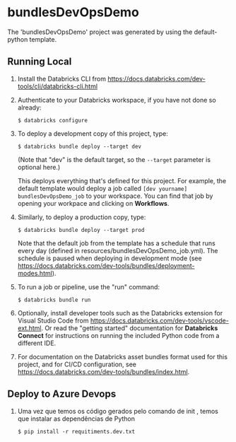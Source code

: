 # bundlesDevOpsDemo

The 'bundlesDevOpsDemo' project was generated by using the default-python template.

## Running Local

1. Install the Databricks CLI from https://docs.databricks.com/dev-tools/cli/databricks-cli.html

2. Authenticate to your Databricks workspace, if you have not done so already:
    ```
    $ databricks configure
    ```

3. To deploy a development copy of this project, type:
    ```
    $ databricks bundle deploy --target dev
    ```
    (Note that "dev" is the default target, so the `--target` parameter
    is optional here.)

    This deploys everything that's defined for this project.
    For example, the default template would deploy a job called
    `[dev yourname] bundlesDevOpsDemo_job` to your workspace.
    You can find that job by opening your workpace and clicking on **Workflows**.

4. Similarly, to deploy a production copy, type:
   ```
   $ databricks bundle deploy --target prod
   ```

   Note that the default job from the template has a schedule that runs every day
   (defined in resources/bundlesDevOpsDemo_job.yml). The schedule
   is paused when deploying in development mode (see
   https://docs.databricks.com/dev-tools/bundles/deployment-modes.html).

5. To run a job or pipeline, use the "run" command:
   ```
   $ databricks bundle run
   ```

6. Optionally, install developer tools such as the Databricks extension for Visual Studio Code from
   https://docs.databricks.com/dev-tools/vscode-ext.html. Or read the "getting started" documentation for
   **Databricks Connect** for instructions on running the included Python code from a different IDE.

7. For documentation on the Databricks asset bundles format used
   for this project, and for CI/CD configuration, see
   https://docs.databricks.com/dev-tools/bundles/index.html.


## Deploy to Azure Devops

1. Uma vez que temos os código gerados pelo comando de init , temos que instalar as dependências de Python
   ```
   $ pip install -r requitiments.dev.txt
   ```





